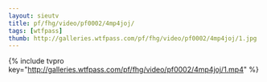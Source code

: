 ```yaml
--- 
layout: sieutv
title: pf/fhg/video/pf0002/4mp4joj/
tags: [wtfpass]
thumb: http://galleries.wtfpass.com/pf/fhg/video/pf0002/4mp4joj/1.jpg
---
```

{% include tvpro key="http://galleries.wtfpass.com/pf/fhg/video/pf0002/4mp4joj/1.mp4" %} 
